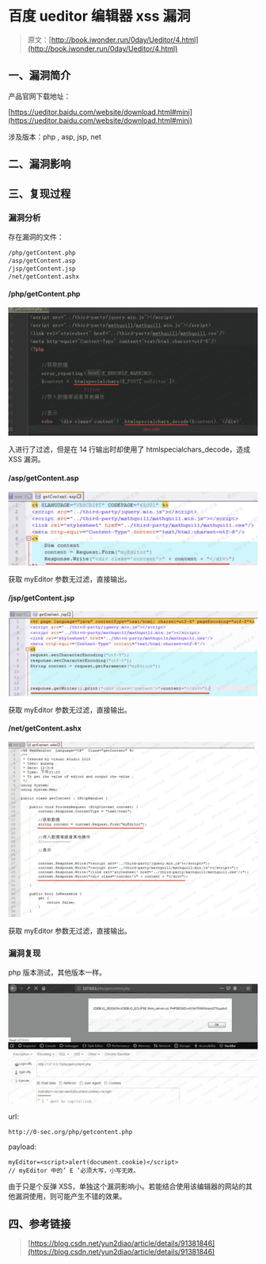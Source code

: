 # 百度 ueditor 编辑器 xss 漏洞

> 原文：[http://book.iwonder.run/0day/Ueditor/4.html](http://book.iwonder.run/0day/Ueditor/4.html)

## 一、漏洞简介

产品官网下载地址：

[https://ueditor.baidu.com/website/download.html#mini](https://ueditor.baidu.com/website/download.html#mini)

涉及版本：php , asp, jsp, net

## 二、漏洞影响

## 三、复现过程

### 漏洞分析

存在漏洞的文件：

```
/php/getContent.php
/asp/getContent.asp
/jsp/getContent.jsp
/net/getContent.ashx 
```

#### /php/getContent.php

![image](img/943b8b2c0ca4980778d670762434134f.png)

入进行了过滤，但是在 14 行输出时却使用了 htmlspecialchars_decode，造成 XSS 漏洞。

#### /asp/getContent.asp

![image](img/b4f561c4e23d6ea34c35faf37e346d8e.png)

获取 myEditor 参数无过滤，直接输出。

#### /jsp/getContent.jsp

![image](img/b326974bd6d8a1bcfbde8738528cde6c.png)

获取 myEditor 参数无过滤，直接输出。

#### /net/getContent.ashx

![image](img/3b910f03b775e0348ffbeaf976317ee0.png)

获取 myEditor 参数无过滤，直接输出。

### 漏洞复现

php 版本测试，其他版本一样。

![image](img/4c78569ab783f17a9821fe5650a1d96a.png)

url:

```
http://0-sec.org/php/getcontent.php 
```

payload:

```
myEditor=<script>alert(document.cookie)</script>
// myEditor 中的’ E ’必须大写，小写无效。 
```

由于只是个反弹 XSS，单独这个漏洞影响小。若能结合使用该编辑器的网站的其他漏洞使用，则可能产生不错的效果。

## 四、参考链接

> [https://blog.csdn.net/yun2diao/article/details/91381846](https://blog.csdn.net/yun2diao/article/details/91381846)

